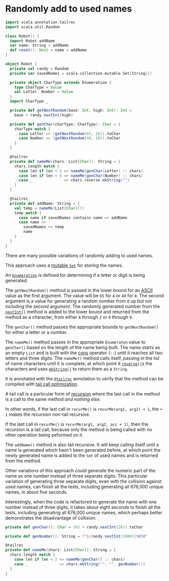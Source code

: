 # Randomly add to used names

```scala
import scala.annotation.tailrec
import scala.util.Random

class Robot() {
  import Robot.addName
  var name: String = addName
  def reset(): Unit = name = addName
}

object Robot {
  private val randy = Random
  private var savedNames = scala.collection.mutable.Set[String]()

  private object CharType extends Enumeration {
    type CharType = Value
    val Letter, Number = Value
  }
  import CharType._

  private def getNextRandom(base: Int, high: Int): Int =
    base + randy.nextInt(high)

  private def genChar(charType: CharType): Char = {
    charType match {
      case Letter => (getNextRandom(65, 26)).toChar
      case Number => (getNextRandom(48, 10)).toChar
    }
  }

  @tailrec
  private def nameMe(chars: List[Char]): String = {
    chars.length match {
      case len if len < 2 => nameMe(genChar(Letter) :: chars)
      case len if len < 5 => nameMe(genChar(Number) :: chars)
      case _              => chars.reverse.mkString("")
    }
  }

  @tailrec
  private def addName: String = {
    val temp = nameMe(List[Char]())
    temp match {
      case name if savedNames contains name => addName
      case name =>
        savedNames += temp
        name
    }
  }
}
```

There are many possible variations of randomly adding to used names.

This approach uses a [mutable `Set`][mutable-set] for storing the names.

An [`Enumeration`][enumeration] is defined for determining if a letter or digit is being generated.

The `getNextRandom()` method is passed in the lower bound for an [ASCII][ascii] value as the first argument.
The value will be `65` for `A` or `40` for `0`.
The second argument is a value for generating a random number from `0` up but not including the second argument.
The randomly generated number from the [`nextInt()`][nextint] method is added to the lower bound and returned from the method
as a character, from either `A` through `Z` or `0` through `9`.

The `genChar()` method passes the appropriate bounds to `getNextRandom()` for either a letter or a number.

The `nameMe()` method passes in the appropriate `Enumeraton` value to `genChar()` based on the length of the name being built.
The name starts as an empty `List` and is built with the [cons][cons] operator (`::`) until it reaches all two letters and three digits.
The `nameMe()` method calls itself, passing in the list of name characters until it is complete, at which point it [`reverse()`][reverse]s
the characters and uses [`mkString()`][mkstring] to return them as a `String`.

It is annotated with the [`@tailrec`][tailrec-annotation] annotation to verify that the method can be compiled
with [tail call optimization][tail-opt].

A tail call is a particular form of [recursion][recursion] where the last call in the method is a call to the same method _and nothing else_.

In other words, if the last call in `recurMe()` is `recurMe(arg1, arg2) + 1`, the `+ 1` makes the recursion non-tail recursive.

If the last call in `recurMe()` is `recurMe(arg1, arg2, acc + 1)`, then the recursion is a tail call, because only the method is being called
with no other operation being peformed on it.

The `addName()` method is also tail recursive.
It will keep calling itself until a name is generated which hasn't been generated before, at which point the newly generated name is
added to the `Set` of used names and is returned from the method.

Other variations of this approach _could_ generate the numeric part of the name as one number instead of three separate digits.
This particular variation of generating three separate digits, even with the collision against used names, can finish all the tests,
including generating all 676,000 unique names, in about five seconds.

Interestingly, when the code is refactored to generate the name with one number instead of three digits, it takes about eight seconds
to finish all the tests, including generating all 676,000 unique names, which perhaps better demonstrates the disadvantage of collision:

```scala
private def genChar(): Char = (65 + randy.nextInt(26)).toChar

private def genNumber(): String = f"${randy.nextInt(1000)}%03d"

@tailrec
private def nameMe(chars: List[Char]): String = {
  chars.length match {
    case len if len < 2 => nameMe(genChar() :: chars)
    case _              => chars.mkString("", "", genNumber())
  }
}
```

[mutable-set]: https://www.scala-lang.org/api/2.13.6/scala/collection/mutable/Set.html
[enumeration]: https://www.scala-lang.org/api/2.13.10/scala/Enumeration.html
[ascii]: https://www.asciitable.com/
[nextint]: https://www.scala-lang.org/api/2.13.6/scala/util/Random.html#nextInt(n:Int):Int
[cons]: https://www.scala-lang.org/api/2.13.5/scala/collection/immutable/Stream$$Cons.html
[reverse]: https://www.scala-lang.org/api/2.13.5/scala/collection/immutable/List.html#reverse_:::[B%3E:A](prefix:List[B]):List[B]
[mkstring]: https://www.scala-lang.org/api/2.13.5/scala/collection/immutable/List.html#mkString:String
[recursion]: https://www.geeksforgeeks.org/recursion-in-scala/
[tailrec-annotation]: https://www.scala-lang.org/api/2.12.1/scala/annotation/tailrec.html
[tail-opt]: https://www.baeldung.com/scala/tail-recursion

